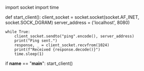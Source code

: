 import socket
import time

def start_client():
    client_socket = socket.socket(socket.AF_INET, socket.SOCK_DGRAM)
    server_address = ('localhost', 8080)

    while True:
        client_socket.sendto("ping".encode(), server_address)
        print("Ping sent.")
        response, _ = client_socket.recvfrom(1024)
        print(f"Received {response.decode()}")
        time.sleep(1)

if __name__ == "__main__":
    start_client()
